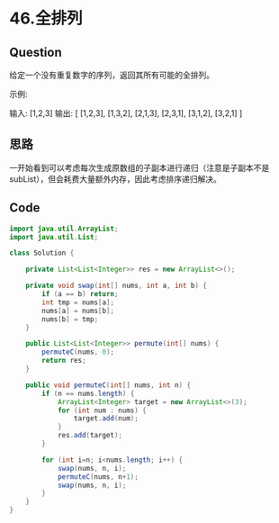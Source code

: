 # 46.全排列

## Question
给定一个没有重复数字的序列，返回其所有可能的全排列。

示例:

输入: [1,2,3]
输出:
[
  [1,2,3],
  [1,3,2],
  [2,1,3],
  [2,3,1],
  [3,1,2],
  [3,2,1]
]

## 思路
一开始看到可以考虑每次生成原数组的子副本进行递归（注意是子副本不是 subList），但会耗费大量额外内存，因此考虑排序递归解决。

## Code
```java
import java.util.ArrayList;
import java.util.List;

class Solution {

    private List<List<Integer>> res = new ArrayList<>();

    private void swap(int[] nums, int a, int b) {
        if (a == b) return;
        int tmp = nums[a];
        nums[a] = nums[b];
        nums[b] = tmp;
    }

    public List<List<Integer>> permute(int[] nums) {
        permuteC(nums, 0);
        return res;
    }

    public void permuteC(int[] nums, int n) {
        if (n == nums.length) {
            ArrayList<Integer> target = new ArrayList<>(3);
            for (int num : nums) {
                target.add(num);
            }
            res.add(target);
        }

        for (int i=n; i<nums.length; i++) {
            swap(nums, n, i);
            permuteC(nums, n+1);
            swap(nums, n, i);
        }
    }
}
```
